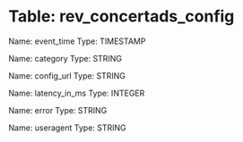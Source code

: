 Table: rev_concertads_config
============================

Name: event_time
Type: TIMESTAMP

Name: category
Type: STRING

Name: config_url
Type: STRING

Name: latency_in_ms
Type: INTEGER

Name: error
Type: STRING

Name: useragent
Type: STRING

